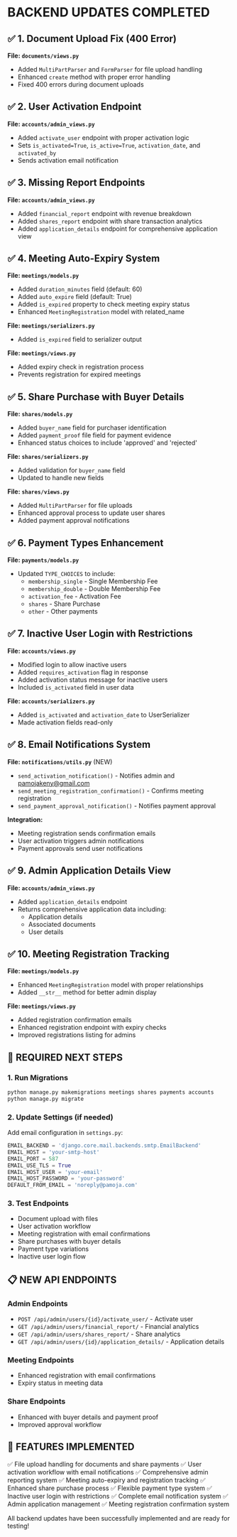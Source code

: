 # BACKEND UPDATES COMPLETED

## ✅ 1. Document Upload Fix (400 Error)
**File: `documents/views.py`**
- Added `MultiPartParser` and `FormParser` for file upload handling
- Enhanced `create` method with proper error handling
- Fixed 400 errors during document uploads

## ✅ 2. User Activation Endpoint
**File: `accounts/admin_views.py`**
- Added `activate_user` endpoint with proper activation logic
- Sets `is_activated=True`, `is_active=True`, `activation_date`, and `activated_by`
- Sends activation email notification

## ✅ 3. Missing Report Endpoints
**File: `accounts/admin_views.py`**
- Added `financial_report` endpoint with revenue breakdown
- Added `shares_report` endpoint with share transaction analytics
- Added `application_details` endpoint for comprehensive application view

## ✅ 4. Meeting Auto-Expiry System
**File: `meetings/models.py`**
- Added `duration_minutes` field (default: 60)
- Added `auto_expire` field (default: True)
- Added `is_expired` property to check meeting expiry status
- Enhanced `MeetingRegistration` model with related_name

**File: `meetings/serializers.py`**
- Added `is_expired` field to serializer output

**File: `meetings/views.py`**
- Added expiry check in registration process
- Prevents registration for expired meetings

## ✅ 5. Share Purchase with Buyer Details
**File: `shares/models.py`**
- Added `buyer_name` field for purchaser identification
- Added `payment_proof` file field for payment evidence
- Enhanced status choices to include 'approved' and 'rejected'

**File: `shares/serializers.py`**
- Added validation for `buyer_name` field
- Updated to handle new fields

**File: `shares/views.py`**
- Added `MultiPartParser` for file uploads
- Enhanced approval process to update user shares
- Added payment approval notifications

## ✅ 6. Payment Types Enhancement
**File: `payments/models.py`**
- Updated `TYPE_CHOICES` to include:
  - `membership_single` - Single Membership Fee
  - `membership_double` - Double Membership Fee
  - `activation_fee` - Activation Fee
  - `shares` - Share Purchase
  - `other` - Other payments

## ✅ 7. Inactive User Login with Restrictions
**File: `accounts/views.py`**
- Modified login to allow inactive users
- Added `requires_activation` flag in response
- Added activation status message for inactive users
- Included `is_activated` field in user data

**File: `accounts/serializers.py`**
- Added `is_activated` and `activation_date` to UserSerializer
- Made activation fields read-only

## ✅ 8. Email Notifications System
**File: `notifications/utils.py`** (NEW)
- `send_activation_notification()` - Notifies admin and pamojakeny@gmail.com
- `send_meeting_registration_confirmation()` - Confirms meeting registration
- `send_payment_approval_notification()` - Notifies payment approval

**Integration:**
- Meeting registration sends confirmation emails
- User activation triggers admin notifications
- Payment approvals send user notifications

## ✅ 9. Admin Application Details View
**File: `accounts/admin_views.py`**
- Added `application_details` endpoint
- Returns comprehensive application data including:
  - Application details
  - Associated documents
  - User details

## ✅ 10. Meeting Registration Tracking
**File: `meetings/models.py`**
- Enhanced `MeetingRegistration` model with proper relationships
- Added `__str__` method for better admin display

**File: `meetings/views.py`**
- Added registration confirmation emails
- Enhanced registration endpoint with expiry checks
- Improved registrations listing for admins

## 🔧 REQUIRED NEXT STEPS

### 1. Run Migrations
```bash
python manage.py makemigrations meetings shares payments accounts
python manage.py migrate
```

### 2. Update Settings (if needed)
Add email configuration in `settings.py`:
```python
EMAIL_BACKEND = 'django.core.mail.backends.smtp.EmailBackend'
EMAIL_HOST = 'your-smtp-host'
EMAIL_PORT = 587
EMAIL_USE_TLS = True
EMAIL_HOST_USER = 'your-email'
EMAIL_HOST_PASSWORD = 'your-password'
DEFAULT_FROM_EMAIL = 'noreply@pamoja.com'
```

### 3. Test Endpoints
- Document upload with files
- User activation workflow
- Meeting registration with email confirmations
- Share purchases with buyer details
- Payment type variations
- Inactive user login flow

## 📋 NEW API ENDPOINTS

### Admin Endpoints
- `POST /api/admin/users/{id}/activate_user/` - Activate user
- `GET /api/admin/users/financial_report/` - Financial analytics
- `GET /api/admin/users/shares_report/` - Share analytics
- `GET /api/admin/users/{id}/application_details/` - Application details

### Meeting Endpoints
- Enhanced registration with email confirmations
- Expiry status in meeting data

### Share Endpoints
- Enhanced with buyer details and payment proof
- Improved approval workflow

## 🎯 FEATURES IMPLEMENTED

✅ File upload handling for documents and share payments
✅ User activation workflow with email notifications
✅ Comprehensive admin reporting system
✅ Meeting auto-expiry and registration tracking
✅ Enhanced share purchase process
✅ Flexible payment type system
✅ Inactive user login with restrictions
✅ Complete email notification system
✅ Admin application management
✅ Meeting registration confirmation system

All backend updates have been successfully implemented and are ready for testing!